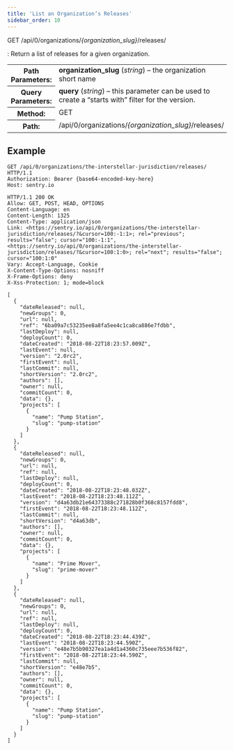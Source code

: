 ```yaml
---
title: 'List an Organization’s Releases'
sidebar_order: 10
---
```


GET /api/0/organizations/_{organization_slug}_/releases/

: Return a list of releases for a given organization.

  <table class="table"><tbody valign="top"><tr><th>Path Parameters:</th><td><strong>organization_slug</strong> (<em>string</em>) – the organization short name</td></tr><tr><th>Query Parameters:</th><td><strong>query</strong> (<em>string</em>) – this parameter can be used to create a “starts with” filter for the version.</td></tr><tr><th>Method:</th><td>GET</td></tr><tr><th>Path:</th><td>/api/0/organizations/<em>{organization_slug}</em>/releases/</td></tr></tbody></table>

## Example

```http
GET /api/0/organizations/the-interstellar-jurisdiction/releases/ HTTP/1.1
Authorization: Bearer {base64-encoded-key-here}
Host: sentry.io
```

```http
HTTP/1.1 200 OK
Allow: GET, POST, HEAD, OPTIONS
Content-Language: en
Content-Length: 1325
Content-Type: application/json
Link: <https://sentry.io/api/0/organizations/the-interstellar-jurisdiction/releases/?&cursor=100:-1:1>; rel="previous"; results="false"; cursor="100:-1:1", <https://sentry.io/api/0/organizations/the-interstellar-jurisdiction/releases/?&cursor=100:1:0>; rel="next"; results="false"; cursor="100:1:0"
Vary: Accept-Language, Cookie
X-Content-Type-Options: nosniff
X-Frame-Options: deny
X-Xss-Protection: 1; mode=block

[
  {
    "dateReleased": null,
    "newGroups": 0,
    "url": null,
    "ref": "6ba09a7c53235ee8a8fa5ee4c1ca8ca886e7fdbb",
    "lastDeploy": null,
    "deployCount": 0,
    "dateCreated": "2018-08-22T18:23:57.009Z",
    "lastEvent": null,
    "version": "2.0rc2",
    "firstEvent": null,
    "lastCommit": null,
    "shortVersion": "2.0rc2",
    "authors": [],
    "owner": null,
    "commitCount": 0,
    "data": {},
    "projects": [
      {
        "name": "Pump Station",
        "slug": "pump-station"
      }
    ]
  },
  {
    "dateReleased": null,
    "newGroups": 0,
    "url": null,
    "ref": null,
    "lastDeploy": null,
    "deployCount": 0,
    "dateCreated": "2018-08-22T18:23:48.032Z",
    "lastEvent": "2018-08-22T18:23:48.112Z",
    "version": "d4a63db21e64373388c271828b0f368c8157fdd8",
    "firstEvent": "2018-08-22T18:23:48.112Z",
    "lastCommit": null,
    "shortVersion": "d4a63db",
    "authors": [],
    "owner": null,
    "commitCount": 0,
    "data": {},
    "projects": [
      {
        "name": "Prime Mover",
        "slug": "prime-mover"
      }
    ]
  },
  {
    "dateReleased": null,
    "newGroups": 0,
    "url": null,
    "ref": null,
    "lastDeploy": null,
    "deployCount": 0,
    "dateCreated": "2018-08-22T18:23:44.439Z",
    "lastEvent": "2018-08-22T18:23:44.590Z",
    "version": "e48e7b5b90327ea1a4d1a4360c735eee7b536f82",
    "firstEvent": "2018-08-22T18:23:44.590Z",
    "lastCommit": null,
    "shortVersion": "e48e7b5",
    "authors": [],
    "owner": null,
    "commitCount": 0,
    "data": {},
    "projects": [
      {
        "name": "Pump Station",
        "slug": "pump-station"
      }
    ]
  }
]
```
